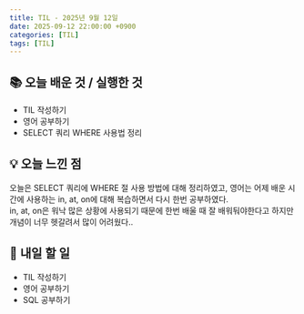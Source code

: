 ```yaml
---
title: TIL - 2025년 9월 12일
date: 2025-09-12 22:00:00 +0900
categories: [TIL]
tags: [TIL]
---
```


## 📚 **오늘 배운 것 / 실행한 것**

- TIL 작성하기
- 영어 공부하기
- SELECT 쿼리 WHERE 사용법 정리

## 💡 **오늘 느낀 점**

오늘은 SELECT 쿼리에 WHERE 절 사용 방법에 대해 정리하였고, 영어는 어제 배운 시간에 사용하는 in, at, on에 대해 복습하면서 다시 한번 공부하였다.<br>
in, at, on은 워낙 많은 상황에 사용되기 때문에 한번 배울 때 잘 배워둬야한다고 하지만 개념이 너무 헷갈려서 많이 어려웠다..

## 🎯 **내일 할 일**

- TIL 작성하기
- 영어 공부하기
- SQL 공부하기